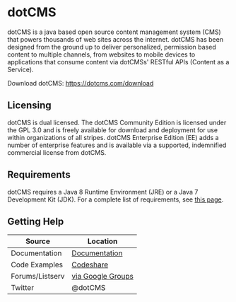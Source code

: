 # dotCMS

dotCMS is a java based open source content management system (CMS) that powers thousands of web sites across the internet.  dotCMS has been designed from the ground up to deliver personalized, permission based content to multiple channels, from websites to mobile devices to applications that consume content via dotCMSs' RESTful APIs (Content as a Service).

Download dotCMS: https://dotcms.com/download

## Licensing
dotCMS is dual licensed.  The dotCMS Community Edition is licensed under the GPL 3.0 and is freely available for download and deployment for use within organizations of all stripes.  dotCMS Enterprise Edition (EE) adds a number of enterprise features and is available via a supported, indemnified commercial license from dotCMS.

## Requirements
dotCMS requires a Java 8 Runtime Environment (JRE) or a Java 7 Development Kit (JDK). For a complete list of requirements, see [this page](http://dotcms.com/docs/latest/dotcms-technology-requirements).

## Getting Help
| Source        | Location                                               |
| ------------- |--------------------------------------------------------|
| Documentation | [Documentation](http://dotcms.com/docs/)                  |
| Code Examples | [Codeshare](http://dotcms.com/codeshare)                  |
| Forums/Listserv        | [via Google Groups](https://groups.google.com/forum/#!forum/dotCMS) |
| Twitter       | @dotCMS                         |
